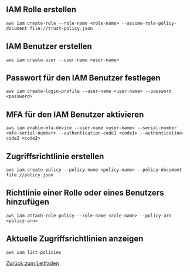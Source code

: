 ## IAM Rolle erstellen
`aws iam create-role --role-name <role-name> --assume-role-policy-document file://trust-policy.json`

## IAM Benutzer erstellen
`aws iam create-user --user-name <user-name>`

## Passwort für den IAM Benutzer festlegen
`aws iam create-login-profile --user-name <user-name> --password <password>`

## MFA für den IAM Benutzer aktivieren
`aws iam enable-mfa-device --user-name <user-name> --serial-number <mfa-serial-number> --authentication-code1 <code1> --authentication-code2 <code2>`

## Zugriffsrichtlinie erstellen
`aws iam create-policy --policy-name <policy-name> --policy-document file://policy.json`

## Richtlinie einer Rolle oder eines Benutzers hinzufügen
`aws iam attach-role-policy --role-name <role-name> --policy-arn <policy-arn>`

## Aktuelle Zugriffsrichtlinien anzeigen
`aws iam list-policies`

[Zurück zum Leitfaden](../../README.md)
